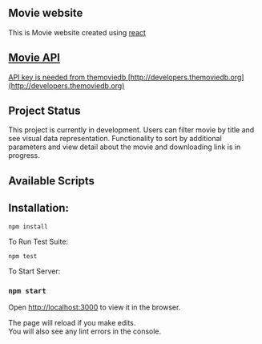 <h2>Movie website</h2>
This is Movie website created using <a href="https://react.com" target="_blank">react</div>

## Movie API

API key is needed from themoviedb [http://developers.themoviedb.org](http://developers.themoviedb.org)

## Project Status

This project is currently in development. Users can filter movie by title and see visual data representation. Functionality to sort by additional parameters and view detail about the movie and downloading link is in progress.

## Available Scripts

## Installation:

`npm install`

To Run Test Suite:

`npm test`

To Start Server:

### `npm start`

Open [http://localhost:3000](http://localhost:3000) to view it in the browser.

The page will reload if you make edits.<br />
You will also see any lint errors in the console.
